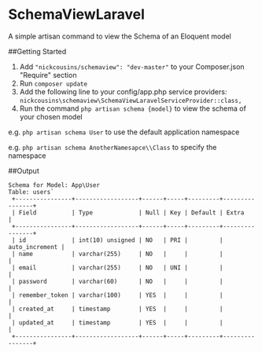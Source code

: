 # SchemaViewLaravel
A simple artisan command to view the Schema of an Eloquent model

##Getting Started

1. Add `"nickcousins/schemaview": "dev-master"` to your Composer.json "Require" section
2. Run `composer update`
3. Add the following line to your config/app.php service providers:
   `nickcousins\schemaview\SchemaViewLaravelServiceProvider::class,`
4. Run the command `php artisan schema {model}` to view the schema of your chosen model

e.g.  `php artisan schema User`
to use the default application namespace

e.g.  `php artisan schema AnotherNamesapce\\Class`
to specify the namespace

##Output

    Schema for Model: App\User
    Table: users`
     +----------------+------------------+------+-----+---------+----------------+
     | Field          | Type             | Null | Key | Default | Extra          |
     +----------------+------------------+------+-----+---------+----------------+
     | id             | int(10) unsigned | NO   | PRI |         | auto_increment |
     | name           | varchar(255)     | NO   |     |         |                |
     | email          | varchar(255)     | NO   | UNI |         |                |
     | password       | varchar(60)      | NO   |     |         |                |
     | remember_token | varchar(100)     | YES  |     |         |                |
     | created_at     | timestamp        | YES  |     |         |                |
     | updated_at     | timestamp        | YES  |     |         |                |
     +----------------+------------------+------+-----+---------+----------------+